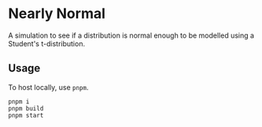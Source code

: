 # Nearly Normal

A simulation to see if a distribution is normal enough to be modelled using a Student's t-distribution.


## Usage

To host locally, use ``pnpm``.

```
pnpm i
pnpm build
pnpm start
```
